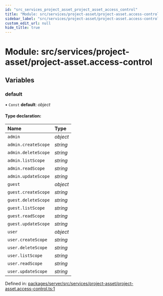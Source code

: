 ```yaml
---
id: "src_services_project_asset_project_asset_access_control"
title: "Module: src/services/project-asset/project-asset.access-control"
sidebar_label: "src/services/project-asset/project-asset.access-control"
custom_edit_url: null
hide_title: true
---
```


# Module: src/services/project-asset/project-asset.access-control

## Variables

### default

• `Const` **default**: *object*

#### Type declaration:

Name | Type |
:------ | :------ |
`admin` | *object* |
`admin.createScope` | *string* |
`admin.deleteScope` | *string* |
`admin.listScope` | *string* |
`admin.readScope` | *string* |
`admin.updateScope` | *string* |
`guest` | *object* |
`guest.createScope` | *string* |
`guest.deleteScope` | *string* |
`guest.listScope` | *string* |
`guest.readScope` | *string* |
`guest.updateScope` | *string* |
`user` | *object* |
`user.createScope` | *string* |
`user.deleteScope` | *string* |
`user.listScope` | *string* |
`user.readScope` | *string* |
`user.updateScope` | *string* |

Defined in: [packages/server/src/services/project-asset/project-asset.access-control.ts:1](https://github.com/xr3ngine/xr3ngine/blob/7650c2bea/packages/server/src/services/project-asset/project-asset.access-control.ts#L1)
